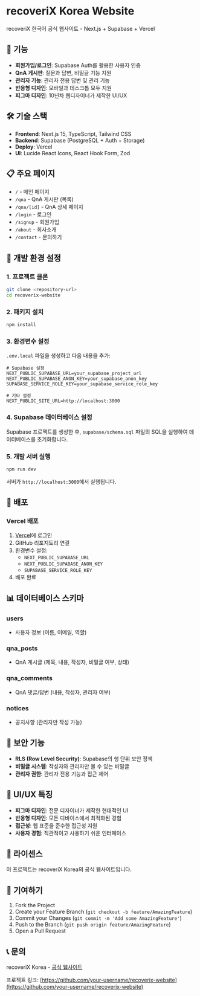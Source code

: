 # recoveriX Korea Website

recoveriX 한국어 공식 웹사이트 - Next.js + Supabase + Vercel

## 🚀 기능

- **회원가입/로그인**: Supabase Auth를 활용한 사용자 인증
- **QnA 게시판**: 질문과 답변, 비밀글 기능 지원
- **관리자 기능**: 관리자 전용 답변 및 관리 기능
- **반응형 디자인**: 모바일과 데스크톱 모두 지원
- **피그마 디자인**: 10년차 웹디자이너가 제작한 UI/UX

## 🛠 기술 스택

- **Frontend**: Next.js 15, TypeScript, Tailwind CSS
- **Backend**: Supabase (PostgreSQL + Auth + Storage)
- **Deploy**: Vercel
- **UI**: Lucide React Icons, React Hook Form, Zod

## 📋 주요 페이지

- `/` - 메인 페이지
- `/qna` - QnA 게시판 (목록)
- `/qna/[id]` - QnA 상세 페이지
- `/login` - 로그인
- `/signup` - 회원가입
- `/about` - 회사소개
- `/contact` - 문의하기

## 🔧 개발 환경 설정

### 1. 프로젝트 클론
```bash
git clone <repository-url>
cd recoverix-website
```

### 2. 패키지 설치
```bash
npm install
```

### 3. 환경변수 설정
`.env.local` 파일을 생성하고 다음 내용을 추가:

```env
# Supabase 설정
NEXT_PUBLIC_SUPABASE_URL=your_supabase_project_url
NEXT_PUBLIC_SUPABASE_ANON_KEY=your_supabase_anon_key
SUPABASE_SERVICE_ROLE_KEY=your_supabase_service_role_key

# 기타 설정
NEXT_PUBLIC_SITE_URL=http://localhost:3000
```

### 4. Supabase 데이터베이스 설정

Supabase 프로젝트를 생성한 후, `supabase/schema.sql` 파일의 SQL을 실행하여 데이터베이스를 초기화합니다.

### 5. 개발 서버 실행
```bash
npm run dev
```

서버가 `http://localhost:3000`에서 실행됩니다.

## 🚀 배포

### Vercel 배포
1. [Vercel](https://vercel.com/)에 로그인
2. GitHub 리포지토리 연결
3. 환경변수 설정:
   - `NEXT_PUBLIC_SUPABASE_URL`
   - `NEXT_PUBLIC_SUPABASE_ANON_KEY`
   - `SUPABASE_SERVICE_ROLE_KEY`
4. 배포 완료

## 📊 데이터베이스 스키마

### users
- 사용자 정보 (이름, 이메일, 역할)

### qna_posts
- QnA 게시글 (제목, 내용, 작성자, 비밀글 여부, 상태)

### qna_comments
- QnA 댓글/답변 (내용, 작성자, 관리자 여부)

### notices
- 공지사항 (관리자만 작성 가능)

## 🔐 보안 기능

- **RLS (Row Level Security)**: Supabase의 행 단위 보안 정책
- **비밀글 시스템**: 작성자와 관리자만 볼 수 있는 비밀글
- **관리자 권한**: 관리자 전용 기능과 접근 제어

## 🎨 UI/UX 특징

- **피그마 디자인**: 전문 디자이너가 제작한 현대적인 UI
- **반응형 디자인**: 모든 디바이스에서 최적화된 경험
- **접근성**: 웹 표준을 준수한 접근성 지원
- **사용자 경험**: 직관적이고 사용하기 쉬운 인터페이스

## 📝 라이센스

이 프로젝트는 recoveriX Korea의 공식 웹사이트입니다.

## 🤝 기여하기

1. Fork the Project
2. Create your Feature Branch (`git checkout -b feature/AmazingFeature`)
3. Commit your Changes (`git commit -m 'Add some AmazingFeature'`)
4. Push to the Branch (`git push origin feature/AmazingFeature`)
5. Open a Pull Request

## 📞 문의

recoveriX Korea - [공식 웹사이트](https://recoverix-korea.vercel.app)

프로젝트 링크: [https://github.com/your-username/recoverix-website](https://github.com/your-username/recoverix-website)